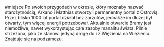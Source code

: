 #miejsce 
Po swoich przygodach w okresie, który możnaby nazwać starożytnością, Arkano i Matthias stworzyli permanentny portal z Ostrovią. Przez blisko 1000 lat portal działał bez zarzutów, jednakże im dłużej był otwarty, tym więcej energii potrzebował. Aktualnie otwarcie Bramy jest niemożliwe, nawet wykorzystując całe zasoby manalitu świata. Pilnie strzeżona, jako że stanowi jedyną drogę do i z Więzienia na Więzieniu. Znajduje się na podzamczu. 